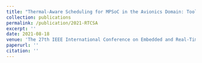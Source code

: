 ```yaml
---
title: "Thermal-Aware Scheduling for MPSoC in the Avionics Domain: Tooling and Initial Results"
collection: publications
permalink: /publication/2021-RTCSA
excerpt: ''
date: 2021-08-18
venue: 'The 27th IEEE International Conference on Embedded and Real-Time Computing Systems and Applications'
paperurl: ''
citation: ''
---
```

